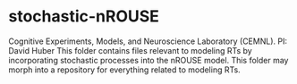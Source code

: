 # stochastic-nROUSE
Cognitive Experiments, Models, and Neuroscience Laboratory (CEMNL).
PI: David Huber
This folder contains files relevant to modeling RTs by incorporating stochastic processes into the nROUSE model.
This folder may morph into a repository for everything related to modeling RTs. 
